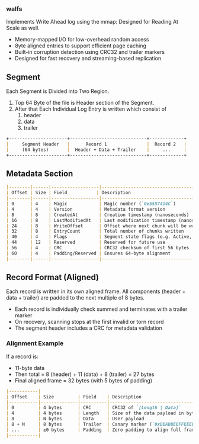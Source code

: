 ### walfs

Implements Write Ahead log using the mmap: Designed for Reading At Scale as well.

* Memory-mapped I/O for low-overhead random access 
* 8yte aligned entries to support efficient page caching
* Built-in corruption detection using CRC32 and trailer markers
* Designed for fast recovery and streaming-based replication

## Segment

Each Segment is Divided into Two Region.
1. Top 64 Byte of the file is Header section of the Segment.
2. After that Each Individual Log Entry is written which consist of
   1. header
   2. data
   3. trailer

```markdown
+----------------------+-----------------------------+-------------+
|     Segment Header   |      Record 1               |  Record 2   |
|     (64 bytes)       |  Header + Data + Trailer    |     ...     |
+----------------------+-----------------------------+-------------+
```

## Metadata Section

```markdown
|--------|------|------------------|---------------------------------------------|
| Offset | Size | Field           | Description                                  |
|--------|------|------------------|---------------------------------------------|
| 0      | 4    | Magic            | Magic number (`0x5557414C`)                 |
| 4      | 4    | Version          | Metadata format version                     |
| 8      | 8    | CreatedAt        | Creation timestamp (nanoseconds)            |
| 16     | 8    | LastModifiedAt   | Last modification timestamp (nanoseconds)   |
| 24     | 8    | WriteOffset      | Offset where next chunk will be written     |
| 32     | 8    | EntryCount       | Total number of chunks written              |
| 40     | 4    | Flags            | Segment state flags (e.g. Active, Sealed)   |
| 44     | 12   | Reserved         | Reserved for future use                     |
| 56     | 4    | CRC              | CRC32 checksum of first 56 bytes            |
| 60     | 4    | Padding/Reserved | Ensures 64-byte alignment                   |
|--------|------|------------------|---------------------------------------------|
```

## Record Format (Aligned)
Each record is written in its own aligned frame. All components (header + data + trailer) are padded to the next multiple of 8 bytes.

* Each record is individually check summed and terminates with a trailer marker
* On recovery, scanning stops at the first invalid or torn record
* The segment header includes a CRC for metadata validation

### Alignment Example

If a record is:
* 11-byte data 
* Then total = 8 (header) + 11 (data) + 8 (trailer) = 27 bytes 
* Final aligned frame = 32 bytes (with 5 bytes of padding)

```markdown
|-----------|
| Offset    | Size         | Field    | Description                                                  |
|-----------|--------------|----------|--------------------------------------------------------------|
| 0         | 4 bytes      | CRC      | CRC32 of `[Length | Data]`                                   |
| 4         | 4 bytes      | Length   | Size of the data payload in bytes                            |
| 8         | N bytes      | Data     | User payload                                                 |
| 8 + N     | 8 bytes      | Trailer  | Canary marker (`0xDEADBEEFFEEEDFACE`)                        |
| ...       | ≥0 bytes     | Padding  | Zero padding to align full frame to 8-byte boundary          |
|-----------|
```
